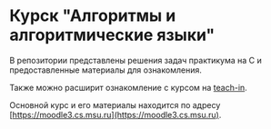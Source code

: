 # Курск "Алгоритмы и алгоритмические языки"

В репозитории представлены решения задач практикума на C и предоставленные материалы для ознакомления.

Также можно расширит ознакомление с курсом на [teach-in](https://teach-in.ru/course/algorithms/lecture).

Основной курс и его материалы находится по адресу [https://moodle3.cs.msu.ru](https://moodle3.cs.msu.ru).